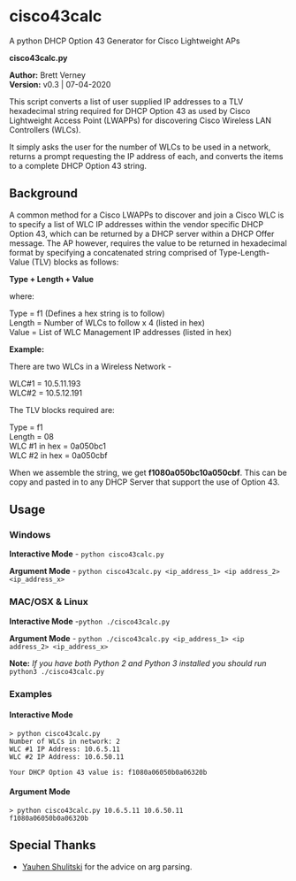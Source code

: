 # cisco43calc
A python DHCP Option 43 Generator for Cisco Lightweight APs

**cisco43calc.py**

**Author:** Brett Verney</br>
**Version:** v0.3 | 07-04-2020

This script converts a list of user supplied IP addresses to a TLV hexadecimal string required for DHCP Option 43 as used by Cisco Lightweight Access Point (LWAPPs) for discovering Cisco Wireless LAN Controllers (WLCs).

It simply asks the user for the number of WLCs to be used in a network, returns a prompt requesting the IP address of each, and converts the items to a complete DHCP Option 43 string.

## Background

A common method for a Cisco LWAPPs to discover and join a Cisco WLC is to specify a list of WLC IP addresses within the vendor specific DHCP Option 43, which can be returned by a DHCP server within a DHCP Offer message. The AP however, requires the value to be returned in hexadecimal format by specifying a concatenated string comprised of Type-Length-Value (TLV) blocks as follows:

**Type + Length + Value**

where:

Type = f1 (Defines a hex string is to follow)<br/>
Length = Number of WLCs to follow x 4 (listed in hex)<br/>
Value = List of WLC Management IP addresses (listed in hex)

**Example:**

There are two WLCs in a Wireless Network - 

WLC#1 = 10.5.11.193<br/>
WLC#2 = 10.5.12.191<br/>

The TLV blocks required are:

Type = f1<br/>
Length = 08<br/>
WLC #1 in hex = 0a050bc1<br/>
WLC #2 in hex = 0a050cbf

When we assemble the string, we get **f1080a050bc10a050cbf**. This can be copy and pasted in to any DHCP Server that support the use of Option 43.

## Usage

### Windows

**Interactive Mode** - ```python cisco43calc.py```

**Argument Mode** - ```python cisco43calc.py <ip_address_1> <ip address_2> <ip_address_x>```

### MAC/OSX & Linux

**Interactive Mode** -```python ./cisco43calc.py```

**Argument Mode** - ```python ./cisco43calc.py <ip_address_1> <ip address_2> <ip_address_x>```

**Note:**
*If you have both Python 2 and Python 3 installed you should run* ```python3 ./cisco43calc.py```

### Examples
#### Interactive Mode
```
> python cisco43calc.py
Number of WLCs in network: 2
WLC #1 IP Address: 10.6.5.11
WLC #2 IP Address: 10.6.50.11

Your DHCP Option 43 value is: f1080a06050b0a06320b
```

#### Argument Mode
```
> python cisco43calc.py 10.6.5.11 10.6.50.11
f1080a06050b0a06320b
```


## Special Thanks
- [Yauhen Shulitski](https://github.com/jsnjack) for the advice on arg parsing.
